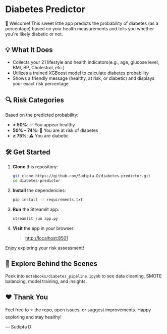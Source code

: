 # Diabetes Predictor

👋 Welcome! This sweet little app predicts the probability of diabetes (as a percentage) based on your health measurements and tells you whether you're likely diabetic or not.

## 💡 What It Does

* Collects your 21 lifestyle and health indicators(e.g., age, glucose level, BMI, BP, Cholestrol, etc.)
* Utilizes a trained XGBoost model to calculate diabetes probability
* Shows a friendly message (healthy, at risk, or diabetic) and displays your exact risk percentage

## 🔍 Risk Categories

Based on the predicted probability:

* **< 50%**: ✅ You appear healthy
* **50% – 74%**: 🔶 You are at risk of diabetes
* **≥ 75%**: ⚠️ You are diabetic

## 🛠️ Get Started

1. **Clone** this repository:

   ```bash
   git clone https://github.com/Sudipta-D/diabetes-predictor.git
   cd diabetes-predictor
   ```

2. **Install** the dependencies:

   ```bash
   pip install -r requirements.txt
   ```

3. **Run** the Streamlit app:

   ```bash
   streamlit run app.py
   ```

4. **Visit** the app in your browser:

   > [http://localhost:8501](http://localhost:8501)

Enjoy exploring your risk assessment!

## 📝 Explore Behind the Scenes

Peek into `notebooks/diabetes_pipeline.ipynb` to see data cleaning, SMOTE balancing, model training, and insights.

## ❤️ Thank You

Feel free to ⭐ the repo, open issues, or suggest improvements. Happy exploring and stay healthy!

— Sudipta D


